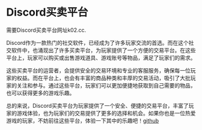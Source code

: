 # Discord买卖平台

需要Discord买卖平台网址k02.cc.

Discord作为一款热门的社交软件，已经成为了许多玩家交流的首选。而在这个社交软件中，也涌现出了许多买卖平台，为玩家提供了一个方便的交易平台。在这些平台上，玩家可以购买或出售游戏道具、游戏账号等物品，满足了玩家们的需求。

这些买卖平台的运营者，会提供安全的交易环境和专业的客服服务，确保每一位玩家的权益。而在平台上，也会有丰富的商品种类和丰厚的交易活动，吸引了大批玩家的关注和参与。通过这些平台，玩家们可以更加便捷地获取到自己需要的物品，也可以获得更多的游戏乐趣。

总的来说，Discord买卖平台为玩家提供了一个安全、便捷的交易平台，丰富了玩家的游戏体验，也为玩家们的交易提供了更多的选择和机会。如果你也是一位热爱游戏的玩家，不妨前往这些平台，体验一下其中的乐趣吧！[github](https://github.com)
